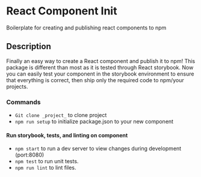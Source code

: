 # React Component Init

Boilerplate for creating and publishing react components to npm

## Description

Finally an easy way to create a React component and publish it to npm! This package is different than most as it is tested through React storybook. Now you can easily test your component in the storybook environment to ensure that everything is correct, then ship only the required code to npm/your projects.

### Commands

* `Git clone _project_` to clone project
* `npm run setup` to initialize package.json to your new component

#### Run storybook, tests, and linting on component

*   `npm start` to run a dev server to view changes during development (port:8080)
*   `npm test` to run unit tests.
*   `npm run lint` to lint files.
